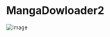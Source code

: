 # MangaDowloader2



![image](https://user-images.githubusercontent.com/80781256/230455870-dcd2bda1-2662-43bf-8ad3-583798edd60b.png)

